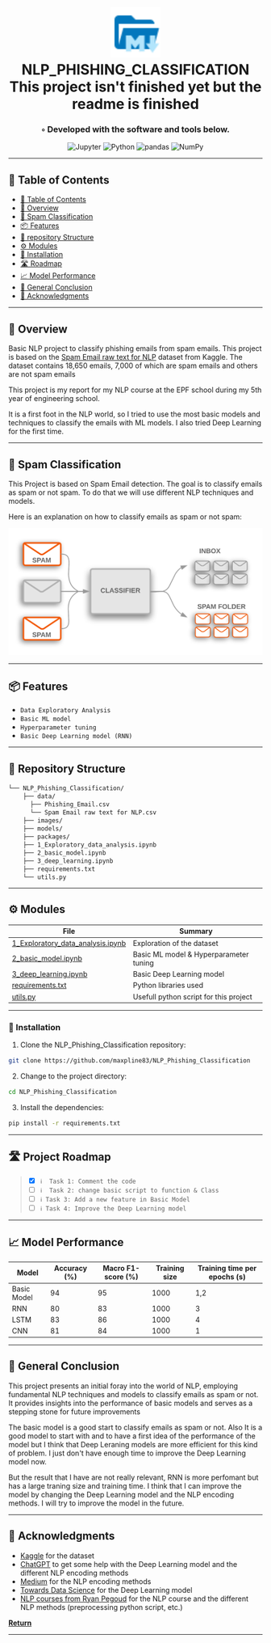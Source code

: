 <div align="center">
<h1 align="center">
<img src="https://raw.githubusercontent.com/PKief/vscode-material-icon-theme/ec559a9f6bfd399b82bb44393651661b08aaf7ba/icons/folder-markdown-open.svg" width="100" />
<br>NLP_PHISHING_CLASSIFICATION<br>
This project isn't finished yet but the readme is finished</h1>
<h3>◦ Developed with the software and tools below.</h3>

<p align="center">
<img src="https://img.shields.io/badge/Jupyter-F37626.svg?style=flat-square&logo=Jupyter&logoColor=white" alt="Jupyter" />
<img src="https://img.shields.io/badge/Python-3776AB.svg?style=flat-square&logo=Python&logoColor=white" alt="Python" />
<img src="https://img.shields.io/badge/pandas-150458.svg?style=flat-square&logo=pandas&logoColor=white" alt="pandas" />
<img src="https://img.shields.io/badge/NumPy-013243.svg?style=flat-square&logo=NumPy&logoColor=white" alt="NumPy" />
</p>
</div>


---

## 📖 Table of Contents
- [📖 Table of Contents](#-table-of-contents)
- [📍 Overview](#-overview)
- [📧 Spam Classification](#-spam-classification)
- [📦 Features](#-features)
- [📂 repository Structure](#-repository-structure)
- [⚙️ Modules](#️-modules)
- [🔧 Installation](#-installation)
- [🛣 Roadmap](#-roadmap)
- [📈 Model Performance](#-model-performance)
- [🤝 General Conclusion](#-contributing)
- [👏 Acknowledgments](#-acknowledgments)

---


## 📍 Overview

Basic NLP project to classify phishing emails from spam emails. This project is based on the [Spam Email raw text for NLP](https://www.kaggle.com/datasets/subhajournal/phishingemails) dataset from Kaggle. The dataset contains 18,650 emails, 7,000 of which are spam emails and others are not spam emails

This project is my report for my NLP course at the EPF school during my 5th year of engineering school. 

It is a first foot in the NLP world, so I tried to use the most basic models and techniques to classify the emails with ML models. I also tried Deep Learning for the first time.

---
## 📧 Spam Classification

This Project is based on Spam Email detection. The goal is to classify emails as spam or not spam. To do that we will use different NLP techniques and models.

Here is an explanation on how to classify emails as spam or not spam:

<img src="https://raw.githubusercontent.com/deepankarkotnala/Email-Spam-Ham-Classifier-NLP/master/images/email_spam_ham.png"/>

---


## 📦 Features

- `Data Exploratory Analysis`
- `Basic ML model`
- `Hyperparameter tuning`
- `Basic Deep Learning model (RNN)`

---


## 📂 Repository Structure

```
└── NLP_Phishing_Classification/
    ├── data/
      ├── Phishing_Email.csv
      └── Spam Email raw text for NLP.csv
    ├── images/
    ├── models/
    ├── packages/
    ├── 1_Exploratory_data_analysis.ipynb
    ├── 2_basic_model.ipynb
    ├── 3_deep_learning.ipynb
    ├── requirements.txt
    └── utils.py

```

---


## ⚙️ Modules

| File                                                                                                                                       | Summary                   |
| ---                                                                                                                                        | ---                       |
| [1_Exploratory_data_analysis.ipynb](https://github.com/maxpline83/NLP_Phishing_Classification/blob/main/1_Exploratory_data_analysis.ipynb) | Exploration of the dataset |
| [2_basic_model.ipynb](https://github.com/maxpline83/NLP_Phishing_Classification/blob/main/2_basic_model.ipynb)                             | Basic ML model & Hyperparameter tuning|
| [3_deep_learning.ipynb](https://github.com/maxpline83/NLP_Phishing_Classification/blob/main/3_deep_learning.ipynb)                         | Basic Deep Learning model|
| [requirements.txt](https://github.com/maxpline83/NLP_Phishing_Classification/blob/main/requirements.txt)                                   | Python libraries used  |
| [utils.py](https://github.com/maxpline83/NLP_Phishing_Classification/blob/main/utils.py)                                                   | Usefull python script for this project |

---

### 🔧 Installation

1. Clone the NLP_Phishing_Classification repository:
```sh
git clone https://github.com/maxpline83/NLP_Phishing_Classification
```

2. Change to the project directory:
```sh
cd NLP_Phishing_Classification
```

3. Install the dependencies:
```sh
pip install -r requirements.txt
```



---


## 🛣 Project Roadmap

> - [X] `ℹ️  Task 1: Comment the code`
> - [ ] `ℹ️  Task 2: change basic script to function & Class`
> - [ ] `ℹ️ Task 3: Add a new feature in Basic Model`
> - [ ] `ℹ️ Task 4: Improve the Deep Learning model`


---

## 📈 Model Performance

| Model                        | Accuracy (%) | Macro F1-score (%) | Training size | Training time per epochs (s) |
|------------------------------|--------------|--------------------|---------------------------|-----------------------------|
| Basic Model                  | 94           | 95                 | 1000                      | 1,2                      |
| RNN                          | 80           | 83                 | 1000                      | 3                  |
| LSTM                         | 83           | 86                 | 1000                      | 4                  |
| CNN                          | 81           | 84                 | 1000                      | 1                  |

---


## 🤝 General Conclusion

This project presents an initial foray into the world of NLP, employing fundamental NLP techniques and models to classify emails as spam or not. It provides insights into the performance of basic models and serves as a stepping stone for future improvements

 The basic model is a good start to classify emails as spam or not. Also It is a good model to start with and to have a first idea of the performance of the model but I think that Deep Leraning models are more efficient for this kind of problem. I just don't have enough time to improve the Deep Learning model now.

But the result that I have are not really relevant, RNN is more perfomant but has a large traning size and training time. I think that I can improve the model by changing the Deep Learning model and the NLP encoding methods. I will try to improve the model in the future.

---
## 👏 Acknowledgments

- [Kaggle](https://www.kaggle.com/datasets/subhajournal/phishingemails) for the dataset
- [ChatGPT](https://chat.openai.com/) to get some help with the Deep Learning model and the different NLP encoding methods
- [Medium](https://medium.com/analytics-vidhya/nlp-text-encoding-a-beginners-guide-fa332d715854) for the NLP encoding methods
- [Towards Data Science](https://towardsdatascience.com/understanding-feature-engineering-part-4-deep-learning-methods-for-text-data-96c44370bbfa) for the Deep Learning model
- [NLP courses from Ryan Pegoud](https://github.com/RPegoud) for the NLP course and the different NLP methods (preprocessing python script, etc.)

[**Return**](#Top)

---


